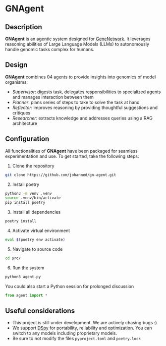 # GNAgent

## Description

**GNAgent** is an agentic system designed for [GeneNetwork](https://genenetwork.org/). It leverages reasoning abilities of Large Language Models (LLMs) to autonomously handle genomic tasks complex for humans. 

## Design

**GNAgent** combines 04 agents to provide insights into genomics of model organisms:
- *Supervisor*: digests task, delegates responsibilities to specialized agents and manages interaction between them
- *Planner*: plans series of steps to take to solve the task at hand
- *Reflector*: improves reasoning by providing thoughtful suggestions and critiques
- *Researcher*: extracts knowledge and addresses queries using a RAG architecture

## Configuration

All functionalities of **GNAgent** have been packaged for seamless experimentation and use. To get started, take the following steps:

1. Clone the repository
```bash
git clone https://github.com/johanmed/gn-agent.git
```

2. Install poetry
```bash
python3 -m venv .venv
source .venv/bin/activate
pip install poetry
```

3. Install all dependencies
```bash
poetry install
```

4. Activate virtual environment
```bash
eval $(poetry env activate)
```

5. Navigate to source code
```bash
cd src/
```

6. Run the system
```bash
python3 agent.py
```
You could also start a Python session for prolonged discussion
```python
from agent import *
```

## Useful considerations
- This project is still under development. We are actively chasing bugs :)
- We support [DSpy](https://dspy.ai/) for portability, reliability and optimization. You can switch to any models including proprietary models.
- Be sure to not modify the files `pyproject.toml` and `poetry.lock`
